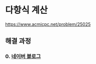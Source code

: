 # 다항식 계산
https://www.acmicpc.net/problem/25025
## 해결 과정
### 0. [네이버 블로그](https://blog.naver.com/alsrua7222/222706695425)
